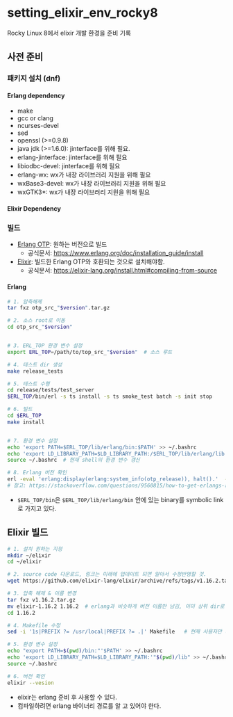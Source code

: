 # setting_elixir_env_rocky8
Rocky Linux 8에서 elixir 개발 환경을 준비 기록

## 사전 준비
### 패키지 설치 (dnf)
#### Erlang dependency
- make
- gcc or clang
- ncurses-devel
- sed
- openssl (>=0.9.8)
- java jdk (>=1.6.0): jinterface를 위해 필요.
- erlang-jinterface: jinterface를 위해 필요
- libiodbc-devel: jinterface를 위해 필요
- erlang-wx: wx가 내장 라이브러리 지원을 위해 필요
- wxBase3-devel: wx가 내장 라이브러리 지원을 위해 필요
- wxGTK3*: wx가 내장 라이브러리 지원을 위해 필요

#### Elixir Dependency


### 빌드
- [Erlang OTP](https://www.erlang.org/downloads): 원하는 버전으로 빌드
  - 공식문서: https://www.erlang.org/doc/installation_guide/install
- [Elixir](https://github.com/elixir-lang/elixir/releases): 빌드한 Erlang OTP와 호환되는 것으로 설치해야함.
  - 공식문서: https://elixir-lang.org/install.html#compiling-from-source

#### Erlang
```bash
# 1. 압축해제
tar fxz otp_src_"$version".tar.gz

# 2. 소스 root로 이동
cd otp_src_"$version"


# 3. ERL_TOP 환경 변수 설정
export ERL_TOP=/path/to/top_src_"$version"  # 소스 루트

# 4. 테스트 dir 생성
make release_tests

# 5. 테스트 수행
cd release/tests/test_server
$ERL_TOP/bin/erl -s ts install -s ts smoke_test batch -s init stop

# 6. 빌드
cd $ERL_TOP
make install


# 7. 환경 변수 설정
echo 'export PATH=$ERL_TOP/lib/erlang/bin:$PATH' >> ~/.bashrc 
echo 'export LD_LIBRARY_PATH=$LD_LIBRARY_PATH:/$ERL_TOP/lib/erlang/lib' >> ~/.bashrc
source ~/.bashrc  # 현재 shell의 환경 변수 갱신

# 8. Erlang 버전 확인
erl -eval 'erlang:display(erlang:system_info(otp_release)), halt().'  -noshell
# 참고: https://stackoverflow.com/questions/9560815/how-to-get-erlangs-release-version-number-from-a-shell

```

- `$ERL_TOP/bin`은 `$ERL_TOP/lib/erlang/bin` 안에 있는 binary를 symbolic link로 가지고 있다.

## Elixir 빌드
```bash
# 1. 설치 원하는 지정
mkdir ~/elixir
cd ~/elixir

# 2. source code 다운로드, 링크는 미래에 업데이트 되면 알아서 수정반영할 것.
wget https://github.com/elixir-lang/elixir/archive/refs/tags/v1.16.2.tar.gz

# 3. 압축 해제 & 이름 변경
tar fxz v1.16.2.tar.gz
mv elixir-1.16.2 1.16.2  # erlang과 비슷하게 버전 이름만 남김, 이미 상위 dir로 elixir임을 알 수 있기 때문
cd 1.16.2

# 4. Makefile 수정
sed -i '1s|PREFIX ?= /usr/local|PREFIX ?= .|' Makefile   # 현재 사용자만 사용하도록 기본 prefix 수정

# 5. 환경 변수 설정
echo "export PATH=$(pwd)/bin:"'$PATH' >> ~/.bashrc
echo 'export LD_LIBRARY_PATH=$LD_LIBRARY_PATH:'"$(pwd)/lib" >> ~/.bashrc
source ~/.bashrc

# 6. 버전 확인
elixir --vesion

```
- elixir는 erlang 준비 후 사용할 수 있다.
- 컴파일하려면 erlang 바이너리 경로를 알 고 있어야 한다.